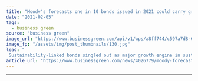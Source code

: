 ```yaml
---
title: "Moody's forecasts one in 10 bonds issued in 2021 could carry green, sustainable, or social labels"
date: "2021-02-05"
tags: 
  - business green
source: "business green"
image_url: "https://www.businessgreen.com/api/v1/wps/a8ff744/c597a7d8-6045-431f-a07a-8dc793669ae2/6/1178329-Wind-721-445-185x114.jpg"
image_fp: "/assets/img/post_thumbnails/130.jpg"
lead: "
 Sustainability-linked bonds singled out as major growth engine in sustainable debt market by the US credit ratings agency and European bank SEB  ..."
article_url: "https://www.businessgreen.com/news/4026779/moody-forecasts-bonds-issued-2021-carry-green-sustainable-social-labels"
---
```


---
